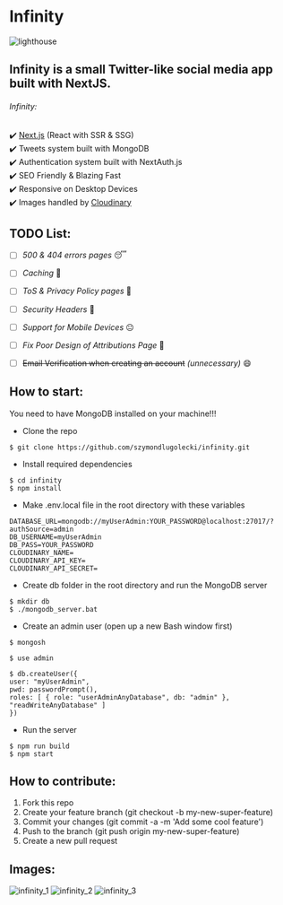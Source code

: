 # Infinity  

![lighthouse](https://user-images.githubusercontent.com/88940768/129455672-b67400c1-9d2c-414a-bff1-08d34eccb2a5.png)  
  
## Infinity is a small Twitter-like social media app built with NextJS.  
  
###### Infinity:  
✔️ [Next.js](https://github.com/vercel/next.js/) (React with SSR & SSG)  
✔️ Tweets system built with MongoDB  
✔️ Authentication system built with NextAuth.js  
✔️ SEO Friendly & Blazing Fast  
✔️ Responsive on Desktop Devices  
✔️ Images handled by [Cloudinary](https://cloudinary.com/)  
  
  
## TODO List:
- [ ] *500 & 404 errors pages* 😴
- [ ] *Caching* 🤔
- [ ] *ToS & Privacy Policy pages* 🤨
- [ ] *Security Headers* 🥱
- [ ] *Support for Mobile Devices* 😐
- [ ] *Fix Poor Design of Attributions Page* 🤗
- [ ] ~~Email Verification when creating an account~~	*(unnecessary)*  😄
  
  
## How to start:
You need to have MongoDB installed on your machine!!!

- Clone the repo
```
$ git clone https://github.com/szymondlugolecki/infinity.git
```

- Install required dependencies
```
$ cd infinity
$ npm install
```

- Make .env.local file in the root directory with these variables
```
DATABASE_URL=mongodb://myUserAdmin:YOUR_PASSWORD@localhost:27017/?authSource=admin
DB_USERNAME=myUserAdmin
DB_PASS=YOUR_PASSWORD
CLOUDINARY_NAME=
CLOUDINARY_API_KEY=
CLOUDINARY_API_SECRET=
```
  
- Create db folder in the root directory and run the MongoDB server
```
$ mkdir db
$ ./mongodb_server.bat
```

- Create an admin user (open up a new Bash window first)
```
$ mongosh

$ use admin

$ db.createUser({
user: "myUserAdmin",
pwd: passwordPrompt(),
roles: [ { role: "userAdminAnyDatabase", db: "admin" }, "readWriteAnyDatabase" ]
})
```
  
- Run the server
```
$ npm run build
$ npm start
```  
  
  
## How to contribute:
1. Fork this repo
2. Create your feature branch (git checkout -b my-new-super-feature)
3. Commit your changes (git commit -a -m 'Add some cool feature')
4. Push to the branch (git push origin my-new-super-feature)
5. Create a new pull request
  
  
## Images: 
  
![infinity_1](https://user-images.githubusercontent.com/88940768/129456041-823e6a4f-c467-40ee-9a05-e98b65023d59.png)
![infinity_2](https://user-images.githubusercontent.com/88940768/129456045-6de7cb6c-832e-4a73-9715-4eb546e8cca4.png)
![infinity_3](https://user-images.githubusercontent.com/88940768/129456046-b396e05f-16e3-468e-acfd-aa45ae444f85.png)
